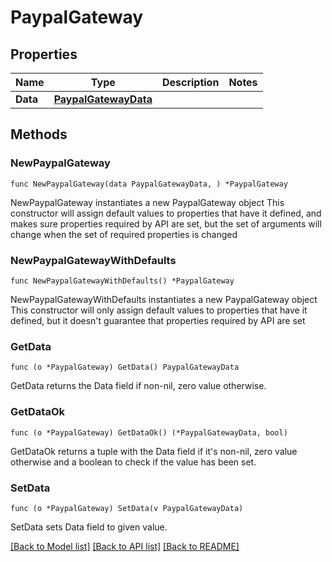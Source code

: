 # PaypalGateway

## Properties

Name | Type | Description | Notes
------------ | ------------- | ------------- | -------------
**Data** | [**PaypalGatewayData**](PaypalGatewayData.md) |  | 

## Methods

### NewPaypalGateway

`func NewPaypalGateway(data PaypalGatewayData, ) *PaypalGateway`

NewPaypalGateway instantiates a new PaypalGateway object
This constructor will assign default values to properties that have it defined,
and makes sure properties required by API are set, but the set of arguments
will change when the set of required properties is changed

### NewPaypalGatewayWithDefaults

`func NewPaypalGatewayWithDefaults() *PaypalGateway`

NewPaypalGatewayWithDefaults instantiates a new PaypalGateway object
This constructor will only assign default values to properties that have it defined,
but it doesn't guarantee that properties required by API are set

### GetData

`func (o *PaypalGateway) GetData() PaypalGatewayData`

GetData returns the Data field if non-nil, zero value otherwise.

### GetDataOk

`func (o *PaypalGateway) GetDataOk() (*PaypalGatewayData, bool)`

GetDataOk returns a tuple with the Data field if it's non-nil, zero value otherwise
and a boolean to check if the value has been set.

### SetData

`func (o *PaypalGateway) SetData(v PaypalGatewayData)`

SetData sets Data field to given value.



[[Back to Model list]](../README.md#documentation-for-models) [[Back to API list]](../README.md#documentation-for-api-endpoints) [[Back to README]](../README.md)


